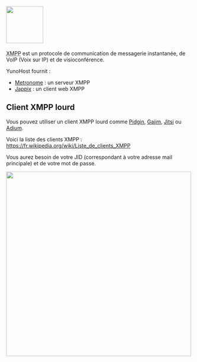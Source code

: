 # <img src="https://yunohost.org/images/XMPP_logo.png" width=100>

<abbr title="Extensible Messaging and Presence Protocol">XMPP</abbr> est un protocole de communication de messagerie instantanée, de VoIP (Voix sur IP) et de visioconférence.

YunoHost fournit :
* [Metronome](http://www.lightwitch.org/metronome) : un serveur XMPP
* [Jappix](/apps_fr) : un client web XMPP

## Client XMPP lourd

Vous pouvez utiliser un client XMPP lourd comme [Pidgin](http://pidgin.im/), [Gajim](http://gajim.org/index.fr.html), [Jitsi](http://jitsi.org/) ou [Adium](https://adium.im/).

Voici la liste des clients XMPP : https://fr.wikipedia.org/wiki/Liste_de_clients_XMPP

Vous aurez besoin de votre JID (correspondant à votre adresse mail principale) et de votre mot de passe.

<img src="https://yunohost.org/images/Pidgin-add-acount.png" width=500>